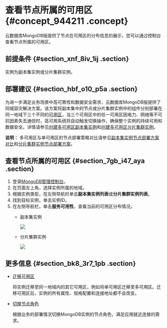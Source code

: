 # 查看节点所属的可用区 {#concept_944211 .concept}

云数据库MongoDB版提供了节点在可用区的分布信息的展示，您可以通过控制台查看节点所属的可用区。

## 前提条件 {#section_xnf_8iv_1ij .section}

实例为副本集实例或分片集群实例。

## 部署建议 {#section_hbf_o10_p5a .section}

为进一步满足业务场景中高可靠性和数据安全需求，云数据库MongoDB版提供了同城容灾解决方案。该方案将副本集中的节点或分片集群实例中的组件分别部署在同一地域下三个不同的[可用区](https://www.alibabacloud.com/help/zh/doc-detail/26559.htm)，当三个可用区中的任一可用区因电力、网络等不可抗因素失去通信时，高可用系统将自动触发切换操作，确保整个实例的持续可用和数据安全。详情请参见[创建多可用区副本集实例](intl.zh-CN/用户指南/同城容灾解决方案/创建多可用区副本集实例.md#)和[创建多可用区分片集群实例](intl.zh-CN/用户指南/同城容灾解决方案/创建多可用区分片集群实例.md#)。

**说明：** 多可用区与单可用区的节点部署策略对比请参见[副本集实例节点部署方案对比](intl.zh-CN/用户指南/同城容灾解决方案/创建多可用区副本集实例.md#section_wjr_qpj_wgb)和[分片集群实例节点部署方案](intl.zh-CN/用户指南/同城容灾解决方案/创建多可用区分片集群实例.md#section_wjr_qpj_wgb)。

## 查看节点所属的可用区 {#section_7gb_i47_aya .section}

1.  登录[MongoDB管理控制台](https://mongodb.console.aliyun.com/)。
2.  在页面左上角，选择实例所属的地域。
3.  根据实例类型，在左侧导航栏单击**副本集实例列表**或**分片集群实例列表**。
4.  找到目标实例，单击实例ID。
5.  在左侧导航栏，单击**服务可用性**，查看当前的可用区分布情况。
    -   副本集实例

        ![](http://static-aliyun-doc.oss-cn-hangzhou.aliyuncs.com/assets/img/763338/156775065350550_zh-CN.png)

    -   分片集群实例

        ![](http://static-aliyun-doc.oss-cn-hangzhou.aliyuncs.com/assets/img/763338/156775065350551_zh-CN.png)


## 更多信息 {#section_bk8_3r7_1pb .section}

-   [迁移可用区](intl.zh-CN/用户指南/实例管理/迁移可用区.md#) 

    将实例迁移至同一地域内的其它可用区，例如将单可用区迁移至多可用区。迁移可用区后，实例的所有属性、规格配置和连接地址都不会改变。

-   [切换节点角色](intl.zh-CN/用户指南/实例管理/切换节点角色.md#) 

    根据业务的部署情况切换MongoDB实例的节点角色，满足应用就近连接的需求。


